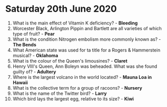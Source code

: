 # Saturday 20th June 2020

1. What is the main effect of Vitamin K deficiency? - **Bleeding**
2. Worcester Black, Arlington Pippin and Bartlett are all varieties of which type of fruit? - **Pear**
3. What is the condition Nitrogen embolism more commonly known as? - **The Bends**
4. What American state was used for ta title for a Rogers & Hammerstein musical? - **Oklahoma**
5. What is the colour of the Queen's limousines? - **Claret**
6. Henry VIII's Queen, Ann Boleyn was beheaded. What was she found guilty of? - **Adultery**
7. Where is the largest volcano in the world located? - **Mauna Loa in Hawaii**
8. What is the collective term for a group of racoons? - **Nursery**
9. What is the name of the Twitter bird? - **Larry**
10. Which bird lays the largest egg, relative to its size? - **Kiwi**
